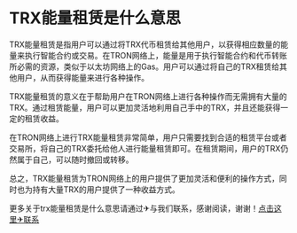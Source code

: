# TRX能量租赁是什么意思

TRX能量租赁是指用户可以通过将TRX代币租赁给其他用户，以获得相应数量的能量来执行智能合约或交易。在TRON网络上，能量是用于执行智能合约和代币转账所必需的资源，类似于以太坊网络上的Gas。用户可以通过将自己的TRX租赁给其他用户，从而获得能量来进行各种操作。

TRX能量租赁的意义在于帮助用户在TRON网络上进行各种操作而无需拥有大量的TRX。通过租赁能量，用户可以更加灵活地利用自己手中的TRX，并且还能获得一定的租赁收益。

在TRON网络上进行TRX能量租赁非常简单，用户只需要找到合适的租赁平台或者交易所，将自己的TRX委托给他人进行能量租赁即可。在租赁期间，用户的TRX仍然属于自己，可以随时撤回或转移。

总之，TRX能量租赁为TRON网络上的用户提供了更加灵活和便利的操作方式，同时也为持有大量TRX的用户提供了一种收益方式。

更多关于trx能量租赁是什么意思请通过✈与我们联系，感谢阅读，谢谢！[点击这里✈联系](https://trx.tw)